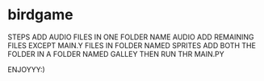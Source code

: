 # birdgame
STEPS 
ADD AUDIO FILES IN ONE FOLDER NAME AUDIO
ADD REMAINING FILES EXCEPT MAIN.Y FILES IN FOLDER NAMED SPRITES
ADD BOTH THE FOLDER IN A FOLDER NAMED GALLEY 
THEN RUN THR MAIN.PY

ENJOYYY:)
